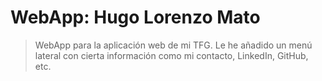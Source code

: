 
WebApp: Hugo Lorenzo Mato
=========================


> WebApp para la aplicación web de mi TFG. Le he añadido un menú lateral con cierta información como mi contacto, LinkedIn, GitHub, etc.
